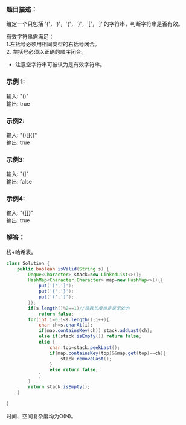 ### 题目描述：    
给定一个只包括 '('，')'，'{'，'}'，'['，']' 的字符串，判断字符串是否有效。  
    
有效字符串需满足：    
1.左括号必须用相同类型的右括号闭合。   
2. 左括号必须以正确的顺序闭合。   
* 注意空字符串可被认为是有效字符串。    

### 示例 1:    
输入: "()"   
输出: true   

### 示例2:    
输入: "()[]{}"   
输出: true   

### 示例3:    
输入: "(]"    
输出: false    

### 示例4:   
输入: "{[]}"   
输出: true   

### 解答：   
栈+哈希表。   
```java
class Solution {
    public boolean isValid(String s) {
        Deque<Character> stack=new LinkedList<>();
        HashMap<Character,Character> map=new HashMap<>(){{
            put('[',']');
            put('{','}');
            put('(',')');
        }};
        if(s.length()%2==1)//奇数长度肯定是无效的
            return false;
        for(int i=0;i<s.length();i++){
            char ch=s.charAt(i);
            if(map.containsKey(ch)) stack.addLast(ch);
            else if(stack.isEmpty()) return false;
            else {
                char top=stack.peekLast();
                if(map.containsKey(top)&&map.get(top)==ch){
                    stack.removeLast();
                }
                else return false;         
            }
        }
        return stack.isEmpty();
    }
    
}
```
时间、空间复杂度均为O(N)。
